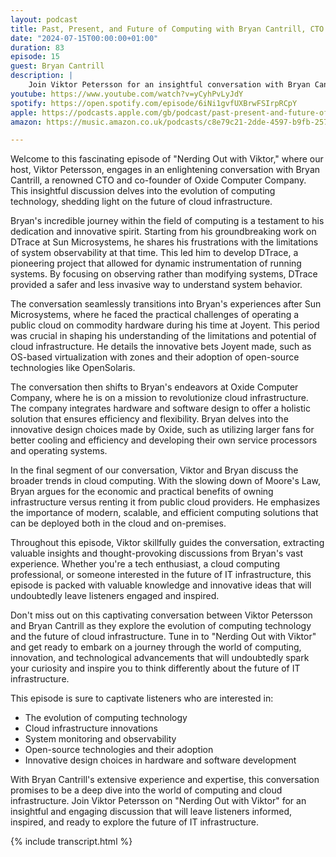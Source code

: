 ```yaml
---
layout: podcast
title: Past, Present, and Future of Computing with Bryan Cantrill, CTO of Oxide Computer Company
date: "2024-07-15T00:00:00+01:00"
duration: 83
episode: 15
guest: Bryan Cantrill
description: |
    Join Viktor Petersson for an insightful conversation with Bryan Cantrill, CTO and co-founder of Oxide Computer Company, as they dive into the world of cloud computing and DTrace innovation. Cantrill shares his pioneering experiences at Sun Microsystems and Joyent, shedding light on the challenges of cloud infrastructure, before revealing how Oxide is revolutionizing on-premises cloud computing with a game-changing integration of hardware and software design.
youtube: https://www.youtube.com/watch?v=yCyhPvLyJdY
spotify: https://open.spotify.com/episode/6iNi1gvfUXBrwFSIrpRCpY
apple: https://podcasts.apple.com/gb/podcast/past-present-and-future-of-computing-with-bryan/id1722663295?i=1000662238863
amazon: https://music.amazon.co.uk/podcasts/c8e79c21-2dde-4597-b9fb-257ecbc2bf29/episodes/bd68be9b-bf61-4c15-bbc0-179d69695d98/nerding-out-with-viktor-past-present-and-future-of-computing-with-bryan-cantrill-cto-of-oxide-computer-company

---
```


Welcome to this fascinating episode of "Nerding Out with Viktor," where our host, Viktor Petersson, engages in an enlightening conversation with Bryan Cantrill, a renowned CTO and co-founder of Oxide Computer Company. This insightful discussion delves into the evolution of computing technology, shedding light on the future of cloud infrastructure.

Bryan's incredible journey within the field of computing is a testament to his dedication and innovative spirit. Starting from his groundbreaking work on DTrace at Sun Microsystems, he shares his frustrations with the limitations of system observability at that time. This led him to develop DTrace, a pioneering project that allowed for dynamic instrumentation of running systems. By focusing on observing rather than modifying systems, DTrace provided a safer and less invasive way to understand system behavior.

The conversation seamlessly transitions into Bryan's experiences after Sun Microsystems, where he faced the practical challenges of operating a public cloud on commodity hardware during his time at Joyent. This period was crucial in shaping his understanding of the limitations and potential of cloud infrastructure. He details the innovative bets Joyent made, such as OS-based virtualization with zones and their adoption of open-source technologies like OpenSolaris.

The conversation then shifts to Bryan's endeavors at Oxide Computer Company, where he is on a mission to revolutionize cloud infrastructure. The company integrates hardware and software design to offer a holistic solution that ensures efficiency and flexibility. Bryan delves into the innovative design choices made by Oxide, such as utilizing larger fans for better cooling and efficiency and developing their own service processors and operating systems.

In the final segment of our conversation, Viktor and Bryan discuss the broader trends in cloud computing. With the slowing down of Moore's Law, Bryan argues for the economic and practical benefits of owning infrastructure versus renting it from public cloud providers. He emphasizes the importance of modern, scalable, and efficient computing solutions that can be deployed both in the cloud and on-premises.

Throughout this episode, Viktor skillfully guides the conversation, extracting valuable insights and thought-provoking discussions from Bryan's vast experience. Whether you're a tech enthusiast, a cloud computing professional, or someone interested in the future of IT infrastructure, this episode is packed with valuable knowledge and innovative ideas that will undoubtedly leave listeners engaged and inspired.

Don't miss out on this captivating conversation between Viktor Petersson and Bryan Cantrill as they explore the evolution of computing technology and the future of cloud infrastructure. Tune in to "Nerding Out with Viktor" and get ready to embark on a journey through the world of computing, innovation, and technological advancements that will undoubtedly spark your curiosity and inspire you to think differently about the future of IT infrastructure.

This episode is sure to captivate listeners who are interested in:

* The evolution of computing technology
* Cloud infrastructure innovations
* System monitoring and observability
* Open-source technologies and their adoption
* Innovative design choices in hardware and software development

With Bryan Cantrill's extensive experience and expertise, this conversation promises to be a deep dive into the world of computing and cloud infrastructure. Join Viktor Petersson on "Nerding Out with Viktor" for an insightful and engaging discussion that will leave listeners informed, inspired, and ready to explore the future of IT infrastructure.

{% include transcript.html %}